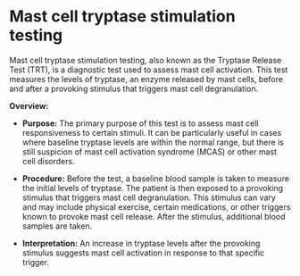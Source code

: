 # Mast cell tryptase stimulation testing

Mast cell tryptase stimulation testing, also known as the Tryptase Release Test (TRT), is a diagnostic test used to assess mast cell activation. This test measures the levels of tryptase, an enzyme released by mast cells, before and after a provoking stimulus that triggers mast cell degranulation. 

**Overview:**

* **Purpose:** The primary purpose of this test is to assess mast cell responsiveness to certain stimuli. It can be particularly useful in cases where baseline tryptase levels are within the normal range, but there is still suspicion of mast cell activation syndrome (MCAS) or other mast cell disorders.

* **Procedure:** Before the test, a baseline blood sample is taken to measure the initial levels of tryptase. The patient is then exposed to a provoking stimulus that triggers mast cell degranulation. This stimulus can vary and may include physical exercise, certain medications, or other triggers known to provoke mast cell release. After the stimulus, additional blood samples are taken.

* **Interpretation:** An increase in tryptase levels after the provoking stimulus suggests mast cell activation in response to that specific trigger.
